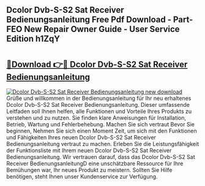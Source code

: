 ## Dcolor Dvb-S-S2 Sat Receiver Bedienungsanleitung Free Pdf Download - Part-FEO New Repair Owner Guide - User Service Edition h1ZqY

# <h2><a href="http://df4b2c8.blite.top/?on=Dcolor+Dvb-S-S2+Sat+Receiver+Bedienungsanleitung">🔗Download 👉🔴 Dcolor Dvb-S-S2 Sat Receiver Bedienungsanleitung</a></h2>

[![Dcolor Dvb-S-S2 Sat Receiver Bedienungsanleitung new download](https://i.imgur.com/lujVjoI.png)](http://df4b2c8.blite.top/?on=Dcolor+Dvb-S-S2+Sat+Receiver+Bedienungsanleitung)
Grüße und willkommen in der Bedienungsanleitung für Ihr neu erhaltenes Dcolor Dvb-S-S2 Sat Receiver Bedienungsanleitung. Dieser umfassende Leitfaden soll Ihnen helfen, alle Funktionen und Vorteile Ihres Produkts zu verstehen und zu nutzen. Sie finden klare Anweisungen für Installation, Betrieb, Wartung und Fehlerbehebung. Machen Sie sich vertraut Bevor Sie beginnen, Nehmen Sie sich einen Moment Zeit, um sich mit den Funktionen und Fähigkeiten Ihres neuen Dcolor Dvb-S-S2 Sat Receiver Bedienungsanleitung vertraut zu machen. Erleben Sie die Leistungsfähigkeit der Funktionsliste mit Ihrem neuen Dcolor Dvb-S-S2 Sat Receiver Bedienungsanleitung. Wir vertrauen darauf, dass das Dcolor Dvb-S-S2 Sat Receiver BedienungsanleitungD eine unschätzbare Ressource für Ihre Bemühungen war, Ihr neues Produkt zu meistern. Sollten Sie Hilfe benötigen, steht Ihnen unser Kundenservice zur Verfügung.
